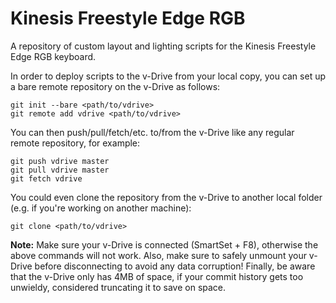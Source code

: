 # Kinesis Freestyle Edge RGB
A repository of custom layout and lighting scripts for the Kinesis Freestyle Edge RGB keyboard.

In order to deploy scripts to the v-Drive from your local copy, you can set up a bare remote repository on the v-Drive as follows:
```
git init --bare <path/to/vdrive>
git remote add vdrive <path/to/vdrive>
```
You can then push/pull/fetch/etc. to/from the v-Drive like any regular remote repository, for example:
```
git push vdrive master
git pull vdrive master
git fetch vdrive
```

You could even clone the repository from the v-Drive to another local folder (e.g. if you're working on another machine):
```
git clone <path/to/vdrive>
```

**Note:** Make sure your v-Drive is connected (SmartSet + F8), otherwise the above commands will not work. Also, make sure to safely unmount your v-Drive before disconnecting to avoid any data corruption! Finally, be aware that the v-Drive only has 4MB of space, if your commit history gets too unwieldy, considered truncating it to save on space.
